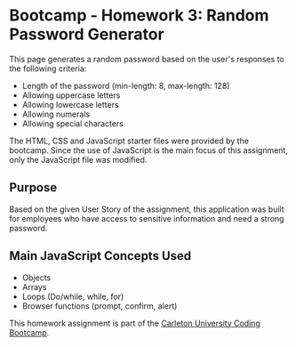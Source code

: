 # Bootcamp - Homework 3: Random Password Generator
This page generates a random password based on the user's responses to the following criteria: 
- Length of the password (min-length: 8, max-length: 128)
- Allowing uppercase letters
- Allowing lowercase letters
- Allowing numerals
- Allowing special characters

The HTML, CSS and JavaScript starter files were provided by the bootcamp. Since the use of JavaScript is the main focus of this assignment, only the JavaScript file was modified.

## Purpose
Based on the given User Story of the assignment, this application was built for employees who have access to sensitive information and need a strong password. 

## Main JavaScript Concepts Used 
- Objects
- Arrays
- Loops (Do/while, while, for)
- Browser functions (prompt, confirm, alert)

This homework assignment is part of the [Carleton University Coding Bootcamp](https://bootcamp.carleton.ca/).








